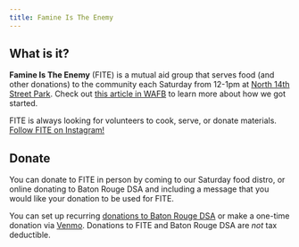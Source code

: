 ```yaml
---
title: Famine Is The Enemy
---
```


## What is it?

**Famine Is The Enemy** (FITE) is a mutual aid group that serves food (and other donations) to the community each Saturday from 12-1pm at [North 14th Street Park](https://maps.app.goo.gl/GJhM7rvKNZgw9kZF9). Check out [this article in WAFB](https://www.wafb.com/story/37165041/were-all-in-this-together-fite-works-to-help-the-less-fortunate/) to learn more about how we got started. 

FITE is always looking for volunteers to cook, serve, or donate materials. [Follow FITE on Instagram!](https://www.instagram.com/fite_br/)

## Donate

You can donate to FITE in person by coming to our Saturday food distro, or online donating to Baton Rouge DSA and including a message that you would like your donation to be used for FITE.

You can set up recurring [donations to Baton Rouge DSA](/donate/) or make a one-time donation via [Venmo](https://venmo.com/u/BRDSA). Donations to FITE and Baton Rouge DSA are _not_ tax deductible. 


